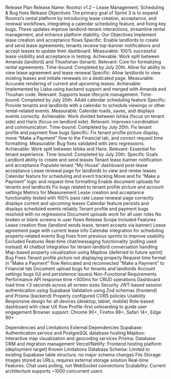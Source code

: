 Release Plan
Release Name: Roomzi v1.2 – Lease Management, Scheduling & Bug fixes
Release Objectives
The primary goal of Sprint 3 is to expand Roomzi’s rental platform by introducing lease creation, acceptance, and renewal workflows, integrating a calendar scheduling feature, and fixing key bugs. These updates improve landlord-tenant interactions, streamline rental management, and enhance platform stability.
Our Objectives
Implement lease creation and acceptance flows
Specific: Enable landlords to create and send lease agreements; tenants receive top-banner notifications and accept leases to update their dashboard.
Measurable: 100% successful lease visibility and acceptance in testing.
Achievable: Work split between Amanda (landlord) and Thushshan (tenant).
Relevant: Core for formalizing rental agreements.
Time-bound: Completed by July 20th.
Allow for ability to view lease agreement and lease renewal
Specific: Allow landlords to view existing leases and initiate renewals on a dedicated page.
Measurable: Accurate rendering of current and upcoming leases.
Achievable: Implemented by Liaba using backend support and merged with Amanda and Thushan code.
Relevant: Supports lease lifecycle management.
Time-bound: Completed by July 20th.
AAdd calendar scheduling feature
Specific: Provide tenants and landlords with a calendar to schedule viewings or other rental-related events.
Measurable: Calendar loads, saves, and displays events correctly.
Achievable: Work divided between Ishika (focus on tenant side) and Haris (focus on landlord side). 
Relevant: Improves coordination and communication.
Time-bound: Completed by July 20th.
Fix tenant profile and payment flow bugs
Specific: Fix tenant profile picture display, move “Make a Payment” flow to the Financial tab, and correct request time formatting.
Measurable: Bug fixes validated with zero regressions.
Achievable: Work split between Ishika and Haris.
Relevant: Essential for tenant experience.
Time-bound: Completed by July 20th.
Specific Goals
Landlord ability to create and send leases
Tenant lease banner notification and acceptance
Populate tenant “My House” dashboard post-lease acceptance
Lease renewal page for landlords to view and renew leases
Calendar feature for scheduling and event tracking
Move and fix “Make a Payment” logic and request time formatting
Enable document uploads for tenants and landlords
Fix bugs related to tenant profile picture and account settings
Metrics for Measurement
Lease creation and acceptance functionality tested with 100% pass rate
Lease renewal page correctly displays current and upcoming leases
Calendar feature persists and displays scheduled events reliably
Tenant profile and payment bugs resolved with no regressions
Document uploads work for all user roles
No broken or blank screens in user flows
Release Scope
Included Features
Lease creation flow (landlord sends lease, tenant accepts via banner)
Lease agreement page with current lease info
Calendar integration for scheduling property-related events
Bug fixes from previous sprints to improve usability
Excluded Features
Real-time chat/messaging functionality (polling used instead)
AI chatbot integration for tenant-landlord conversation handling
Map-based property visualization using Mapbox (deferred to future sprint)
Bug Fixes
Tenant profile picture not displaying properly
Request time format in “Make a Payment” flow 
Relocated and reconnected “Make a Payment” to Financial tab
Document upload bugs for tenants and landlords
Account settings bugs (UI and persistence issues)
Non-Functional Requirements
Performance
API response time <500ms for CRUD operations
Dashboard load time <3 seconds across all screen sizes
Security
JWT-based session authentication using Supabase
Validation using Zod schemas (frontend) and Prisma (backend)
Properly configured CORS policies
Usability
Responsive design for all devices (desktop, tablet, mobile)
Role-based dashboard with clear UX flow
Profile-first onboarding to guide user engagement
Browser support: Chrome 90+, Firefox 88+, Safari 14+, Edge 90+


Dependencies and Limitations
External Dependencies
Supabase: Authentication service and PostgreSQL database hosting
Mapbox: Interactive map visualization and geocoding services
Prisma: Database ORM and migration management
Vercel/Netlify: Frontend hosting platform (deployment target)
Known Limitations
Database Schema: Limited to existing Supabase table structure, no major schema changes
File Storage: Images stored as URLs, requires external storage solution
Real-time Features: Chat uses polling, not WebSocket connections
Scalability: Current architecture supports ~1000 concurrent users

